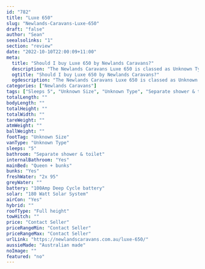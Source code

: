 ```yaml
---
id: "782"
title: "Luxe 650"
slug: "Newlands-Caravans-Luxe-650"
draft: "false"
author: "Sean"
seealsolinks: "1"
section: "review"
date: "2022-10-10T22:00:09+11:00"
meta:
  title: "Should I buy Luxe 650 by Newlands Caravans?"
  description: "The Newlands Caravans Luxe 650 is classed as Unknown Type, and sleeps 5 people. It is Australian made and comes in at Unknown Size. It generally has Separate shower & toilet."
  ogtitle: "Should I buy Luxe 650 by Newlands Caravans?"
  ogdescription: "The Newlands Caravans Luxe 650 is classed as Unknown Type, and sleeps 5 people. It is Australian made and comes in at Unknown Size. It generally has Separate shower & toilet."
categories: ["Newlands Caravans"]
tags: ["Sleeps 5", "Unknown Size", "Unknown Type", "Separate shower & toilet", "Full height", "Price Unknown"]
totalLength: ""
bodyLength: ""
totalHeight: ""
totalWidth: ""
tareWeight: ""
atmWeight: ""
ballWeight: ""
footTag: "Unknown Size"
vanType: "Unknown Type"
sleeps: "5"
bathroom: "Separate shower & toilet"
internalBathroom: "Yes"
mainBed: "Queen + bunks"
bunks: "Yes"
freshWater: "2x 95"
greyWater: ""
battery: "100Amp Deep Cycle battery"
solar: "180 Watt Solar System"
airCon: "Yes"
hybrid: ""
roofType: "Full height"
towHitch: ""
price: "Contact Seller"
priceRangeMin: "Contact Seller"
priceRangeMax: "Contact Seller"
urlLink: "https://newlandscaravans.com.au/luxe-650/"
aussieMade: "Australian made"
noImage: ""
featured: "no"
---
```


